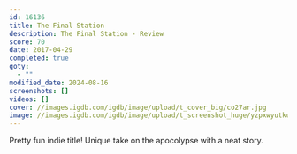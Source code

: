 ```yaml
---
id: 16136
title: The Final Station
description: The Final Station - Review
score: 70
date: 2017-04-29
completed: true
goty:
  - ""
modified_date: 2024-08-16
screenshots: []
videos: []
cover: //images.igdb.com/igdb/image/upload/t_cover_big/co27ar.jpg
image: //images.igdb.com/igdb/image/upload/t_screenshot_huge/yzpxwyutkub8oekd0rsp.jpg
---
```

Pretty fun indie title! Unique take on the apocolypse with a neat story.